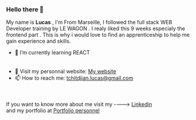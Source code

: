 ### Hello there 👋
My name is  __Lucas__ , I'm From Marseille, I followed the full stack WEB Developer training by LE WAGON . I realy liked this 9 weeks especialy the frontend part . 
This is why i would love to find an apprenticeship to help me gain experience and skills.


<!--
**LucasTchitdjian/LucasTchitdjian** is a ✨ _special_ ✨ repository because its `README.md` (this file) appears on your GitHub profile.

Here are some ideas to get you started
-->
- 🌱 I’m currently learning REACT<br/><br/><br/>
- 🚀 Visit my personnal website: <a href="https://portfoliolucastchit.com/">My website </a>
- 📫 How to reach me: tchitdjian.lucas@gmail.com<br/><br/><br/>

If you want to know more about me visit my ----> <a href="https://www.linkedin.com/in/lucas-tchitdjian/">Linkedin </a> <br /> and my portfolio at <a href="https://www.portfoliolucastchit.com">Portfolio personnel


